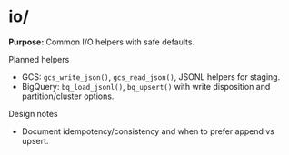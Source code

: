 # io/

**Purpose:** Common I/O helpers with safe defaults.

Planned helpers
- GCS: `gcs_write_json()`, `gcs_read_json()`, JSONL helpers for staging.  
- BigQuery: `bq_load_jsonl()`, `bq_upsert()` with write disposition and partition/cluster options.

Design notes
- Document idempotency/consistency and when to prefer append vs upsert.
